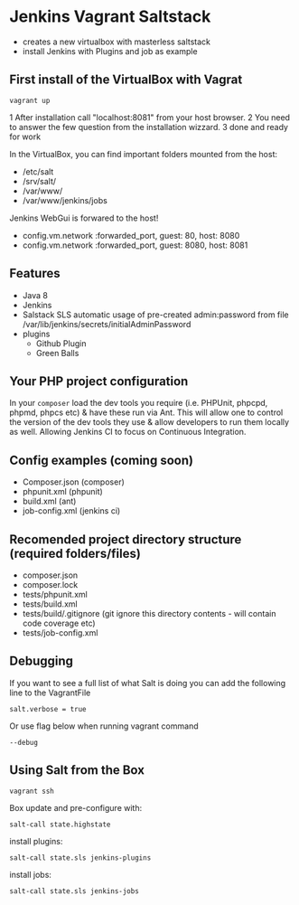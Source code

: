 # Jenkins Vagrant Saltstack

- creates a new virtualbox with masterless saltstack  
- install Jenkins with Plugins and job as example

## First install of the VirtualBox with Vagrat ##
```
vagrant up
```

1 After installation call "localhost:8081" from your host browser.
2 You need to answer the few question from the installation wizzard.
3 done and ready for work

In the VirtualBox, you can find important folders mounted from the host:
* /etc/salt
* /srv/salt/
* /var/www/
* /var/www/jenkins/jobs

Jenkins WebGui is forwared to the host!
* config.vm.network :forwarded_port, guest: 80, host: 8080
* config.vm.network :forwarded_port, guest: 8080, host: 8081

## Features ##

* Java 8
* Jenkins
* Salstack SLS automatic usage of pre-created admin:password from file /var/lib/jenkins/secrets/initialAdminPassword
* plugins
  * Github Plugin
  * Green Balls

## Your PHP project configuration

In your `composer` load the dev tools you require (i.e. PHPUnit, phpcpd, phpmd, phpcs etc) & have these run via Ant. This will allow one to control the version of the dev tools they use & allow developers to run them locally as well. Allowing Jenkins CI to focus on Continuous Integration.

## Config examples (coming soon)

* Composer.json (composer)
* phpunit.xml (phpunit)
* build.xml (ant)
* job-config.xml (jenkins ci)

## Recomended project directory structure (required folders/files)

* composer.json
* composer.lock
* tests/phpunit.xml
* tests/build.xml
* tests/build/.gitignore (git ignore this directory contents - will contain code coverage etc)
* tests/job-config.xml

## Debugging

If you want to see a full list of what Salt is doing you can add the following line to the VagrantFile

```
salt.verbose = true
```

Or use flag below when running vagrant command

```
--debug
```

## Using Salt from the Box 
```
vagrant ssh
```

Box update and pre-configure with:
```
salt-call state.highstate
```

install plugins:
```
salt-call state.sls jenkins-plugins
```

install jobs:

```
salt-call state.sls jenkins-jobs
```



